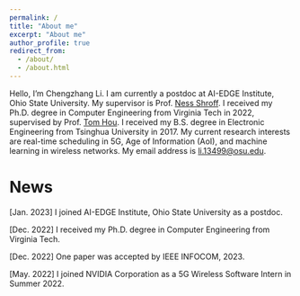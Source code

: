 ```yaml
---
permalink: /
title: "About me"
excerpt: "About me"
author_profile: true
redirect_from: 
  - /about/
  - /about.html
---
```


Hello, I’m Chengzhang Li. I am currently a postdoc at AI-EDGE Institute, Ohio State University. My supervisor is Prof. [Ness Shroff](http://newslab.ece.ohio-state.edu/home). I received my Ph.D. degree in Computer Engineering from Virginia Tech in 2022, supervised by Prof. [Tom Hou](https://www.cnsr.ictas.vt.edu/THou.html). I received my B.S. degree in Electronic Engineering from Tsinghua University in 2017. My current research interests are real-time scheduling in 5G, Age of Information (AoI), and machine learning in wireless networks. My email address is li.13499@osu.edu.

News
======
\[Jan. 2023\] I joined AI-EDGE Institute, Ohio State University as a postdoc.

\[Dec. 2022\] I received my Ph.D. degree in Computer Engineering from Virginia Tech.

\[Dec. 2022\] One paper was accepted by IEEE INFOCOM, 2023.

\[May. 2022\] I joined NVIDIA Corporation as a 5G Wireless Software Intern in Summer 2022.




